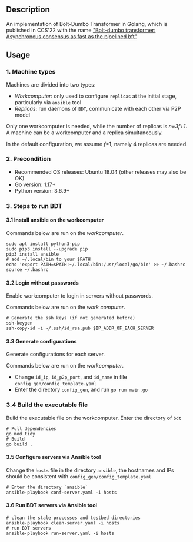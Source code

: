 ## Description
An implementation of Bolt-Dumbo Transformer in Golang, which is published in CCS'22 with the name ["Bolt-dumbo transformer: Asynchronous consensus as fast as the pipelined bft"](https://dl.acm.org/doi/pdf/10.1145/3548606.3559346)

## Usage
### 1. Machine types
Machines are divided into two types:
- *Workcomputer*: only used to configure `replicas` at the initial stage, particularly via `ansible` tool
- *Replicas*: run daemons of `BDT`, communicate with each other via P2P model

Only one workcomputer is needed, while the number of replicas is _n=3f+1_.
A machine can be a workcomputer and a replica simultaneously.

In the default configuration, we assume _f_=1, namely 4 replicas are needed.

### 2. Precondition
- Recommended OS releases: Ubuntu 18.04 (other releases may also be OK)
- Go version: 1.17+
- Python version: 3.6.9+

### 3. Steps to run BDT

#### 3.1 Install ansible on the workcomputer
Commands below are run on the *workcomputer*.
```shell script
sudo apt install python3-pip
sudo pip3 install --upgrade pip
pip3 install ansible
# add ~/.local/bin to your $PATH
echo 'export PATH=$PATH:~/.local/bin:/usr/local/go/bin' >> ~/.bashrc
source ~/.bashrc
```

#### 3.2 Login without passwords
Enable workcomputer to login in servers without passwords.

Commands below are run on the *work computer*.
```shell script
# Generate the ssh keys (if not generated before)
ssh-keygen
ssh-copy-id -i ~/.ssh/id_rsa.pub $IP_ADDR_OF_EACH_SERVER
```

#### 3.3 Generate configurations
Generate configurations for each server.

Commands below are run on the *workcomputer*.

- Change `id_ip`, `id_p2p_port`, and `id_name` in file `config_gen/config_template.yaml`
- Enter the directory `config_gen`, and run `go run main.go`

### 3.4 Build the executable file
Build the executable file on the workcomputer.
Enter the directory of `bdt`
```shell script
# Pull dependencies
go mod tidy
# Build
go build .
```

#### 3.5 Configure servers via Ansible tool
Change the `hosts` file in the directory `ansible`, the hostnames and IPs should be consistent with `config_gen/config_template.yaml`.
```shell script
# Enter the directory `ansible`
ansible-playbook conf-server.yaml -i hosts
```

#### 3.6 Run BDT servers via Ansible tool
```shell script
# clean the stale processes and testbed directories
ansible-playbook clean-server.yaml -i hosts
# run BDT servers
ansible-playbook run-server.yaml -i hosts
```
